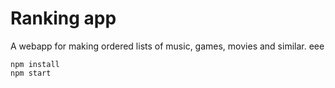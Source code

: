 # Ranking app

A webapp for making ordered lists of music, games, movies and similar. 
eee
```
npm install
npm start
```